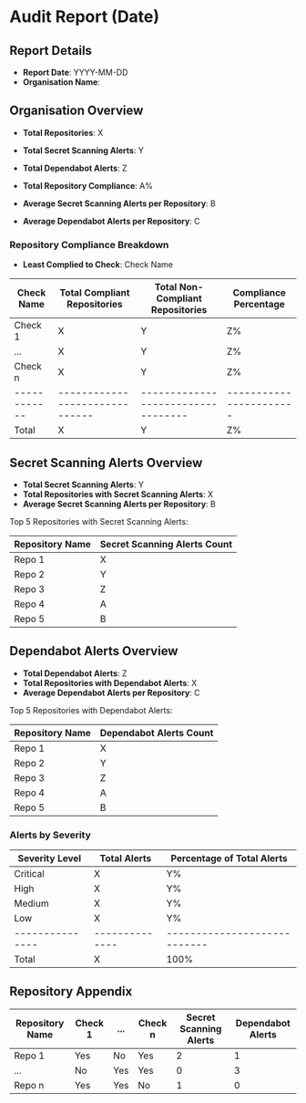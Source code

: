 # <Organisation Name> Audit Report (Date)

## Report Details

- **Report Date**: YYYY-MM-DD
- **Organisation Name**: <Organisation Name>

## Organisation Overview

- **Total Repositories**: X
- **Total Secret Scanning Alerts**: Y
- **Total Dependabot Alerts**: Z

- **Total Repository Compliance**: A%
- **Average Secret Scanning Alerts per Repository**: B
- **Average Dependabot Alerts per Repository**: C

### Repository Compliance Breakdown

- **Least Complied to Check**: Check Name

| Check Name | Total Compliant Repositories | Total Non-Compliant Repositories | Compliance Percentage |
|------------|------------------------------|----------------------------------|-----------------------|
| Check 1    | X                            | Y                                | Z%                    |
| ...        | X                            | Y                                | Z%                    |
| Check n    | X                            | Y                                | Z%                    |
|------------|------------------------------|----------------------------------|-----------------------|
| Total      | X                            | Y                                | Z%                    |

## Secret Scanning Alerts Overview

- **Total Secret Scanning Alerts**: Y
- **Total Repositories with Secret Scanning Alerts**: X
- **Average Secret Scanning Alerts per Repository**: B

Top 5 Repositories with Secret Scanning Alerts:

| Repository Name | Secret Scanning Alerts Count |
| ----------------|------------------------------|
| Repo 1          | X                            |
| Repo 2          | Y                            |
| Repo 3          | Z                            |
| Repo 4          | A                            |
| Repo 5          | B                            |

## Dependabot Alerts Overview

- **Total Dependabot Alerts**: Z
- **Total Repositories with Dependabot Alerts**: X
- **Average Dependabot Alerts per Repository**: C

Top 5 Repositories with Dependabot Alerts:

| Repository Name | Dependabot Alerts Count |
| ----------------|-------------------------|
| Repo 1          | X                       |
| Repo 2          | Y                       |
| Repo 3          | Z                       |
| Repo 4          | A                       |
| Repo 5          | B                       |

### Alerts by Severity

| Severity Level | Total Alerts | Percentage of Total Alerts |
|----------------|--------------|----------------------------|
| Critical       | X            | Y%                         |
| High           | X            | Y%                         |
| Medium         | X            | Y%                         |
| Low            | X            | Y%                         |
| ---------------|--------------|----------------------------|
| Total          | X            | 100%                       |

## Repository Appendix

| Repository Name | Check 1 | ...     | Check n | Secret Scanning Alerts | Dependabot Alerts |
|-----------------|---------|---------|---------|------------------------|-------------------|
| Repo 1          | Yes     | No      | Yes     | 2                      | 1                 |
| ...             | No      | Yes     | Yes     | 0                      | 3                 |
| Repo n          | Yes     | Yes     | No      | 1                      | 0                 |
